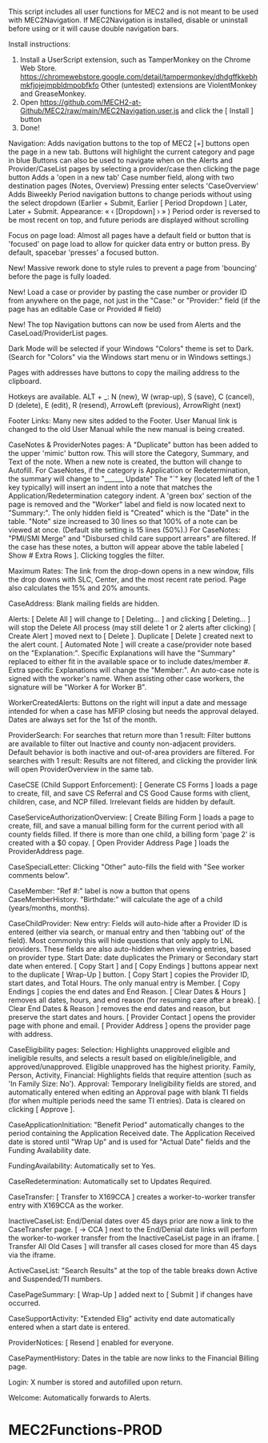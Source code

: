 This script includes all user functions for MEC2 and is not meant to be used with MEC2Navigation. If MEC2Navigation is installed, disable or uninstall before using or it will cause double navigation bars.

Install instructions:

1. Install a UserScript extension, such as TamperMonkey on the Chrome Web Store. https://chromewebstore.google.com/detail/tampermonkey/dhdgffkkebhmkfjojejmpbldmpobfkfo
Other (untested) extensions are ViolentMonkey and GreaseMonkey.
2. Open https://github.com/MECH2-at-Github/MEC2/raw/main/MEC2Navigation.user.js and click the [ Install ] button
3. Done!

Navigation:
Adds navigation buttons to the top of MEC2
[+] buttons open the page in a new tab.
Buttons will highlight the current category and page in blue
Buttons can also be used to navigate when on the Alerts and Provider/CaseList pages by selecting a provider/case then clicking the page button
Adds a 'open in a new tab' Case number field, along with two destination pages (Notes, Overview)
Pressing enter selects 'CaseOverview'
Adds Biweekly Period navigation buttons to change periods without using the select dropdown (Earlier + Submit, Earlier [ Period Dropdown ] Later, Later + Submit. Appearance: « ‹ [Dropdown] › » ) 
Period order is reversed to be most recent on top, and future periods are displayed without scrolling

Focus on page load:
	Almost all pages have a default field or button that is 'focused' on page load to allow for quicker data entry or button press. By default, spacebar 'presses' a focused button.

New! Massive rework done to style rules to prevent a page from 'bouncing' before the page is fully loaded.

New! Load a case or provider by pasting the case number or provider ID from anywhere on the page, not just in the "Case:" or "Provider:" field (if the page has an editable Case or Provided # field)

New! The top Navigation buttons can now be used from Alerts and the CaseLoad/ProviderList pages.

Dark Mode will be selected if your Windows "Colors" theme is set to Dark. (Search for "Colors" via the Windows start menu or in Windows settings.)

Pages with addresses have buttons to copy the mailing address to the clipboard.

Hotkeys are available. ALT + _: N (new), W (wrap-up), S (save), C (cancel), D (delete), E (edit), R (resend), ArrowLeft (previous), ArrowRight (next)

Footer Links:
	Many new sites added to the Footer. User Manual link is changed to the old User Manual while the new manual is being created.

CaseNotes & ProviderNotes pages: 
	A "Duplicate" button has been added to the upper 'mimic' button row. This will store the Category, Summary, and Text of the note. When a new note is created, the button will change to Autofill. 
		For CaseNotes, if the category is Application or Redetermination, the summary will change to "______ Update" 
	The "`" key (located left of the 1 key typically) will insert an indent into a note that matches the Application/Redetermination category indent.
	A 'green box' section of the page is removed and the "Worker" label and field is now located next to "Summary:". The only hidden field is "Created" which is the "Date" in the table.
	"Note" size increased to 30 lines so that 100% of a note can be viewed at once. (Default site setting is 15 lines (50%).)
	For CaseNotes:
		"PMI/SMI Merge" and "Disbursed child care support arrears" are filtered. If the case has these notes, a button will appear above the table labeled [ Show # Extra Rows ]. Clicking toggles the filter.

Maximum Rates: 
	The link from the drop-down opens in a new window, fills the drop downs with SLC, Center, and the most recent rate period. Page also calculates the 15% and 20% amounts.

CaseAddress: 
	Blank mailing fields are hidden.

Alerts:
	[ Delete All ] will change to [ Deleting... ] and clicking [ Deleting... ] will stop the Delete All process (may still delete 1 or 2 alerts after clicking)
	[ Create Alert ] moved next to [ Delete ].
	Duplicate [ Delete ] created next to the alert count.
	[ Automated Note ] will create a case/provider note based on the "Explanation:". 
		Specific Explanations will have the "Summary" replaced to either fit in the available space or to include dates/member #.
		Extra specific Explanations will change the "Member:".
		An auto-case note is signed with the worker's name. When assisting other case workers, the signature will be "Worker A for Worker B".

WorkerCreatedAlerts:
	Buttons on the right will input a date and message intended for when a case has MFIP closing but needs the approval delayed. Dates are always set for the 1st of the month.

ProviderSearch:
	For searches that return more than 1 result: Filter buttons are available to filter out Inactive and county non-adjacent providers. Default behavior is both inactive and out-of-area providers are filtered.
	For searches with 1 result: Results are not filtered, and clicking the provider link will open ProviderOverview in the same tab.
	
CaseCSE (Child Support Enforcement):
	[ Generate CS Forms ] loads a page to create, fill, and save CS Referral and CS Good Cause forms with client, children, case, and NCP filled.
	Irrelevant fields are hidden by default.
	
CaseServiceAuthorizationOverview:
	[ Create Billing Form ] loads a page to create, fill, and save a manual billing form for the current period with all county fields filled. If there is more than one child, a billing form 'page 2' is created with a $0 copay.
	[ Open Provider Address Page ] loads the ProviderAddress page.
	
CaseSpecialLetter:
	Clicking "Other" auto-fills the field with "See worker comments below".
	
CaseMember:
	"Ref #:" label is now a button that opens CaseMemberHistory.
	"Birthdate:" will calculate the age of a child (years/months, months).
	
CaseChildProvider:
	New entry: Fields will auto-hide after a Provider ID is entered (either via search, or manual entry and then 'tabbing out' of the field). Most commonly this will hide questions that only apply to LNL providers.
		These fields are also auto-hidden when viewing entries, based on provider type.
	Start Date: date duplicates the Primary or Secondary start date when entered.
	[ Copy Start ] and [ Copy Endings ] buttons appear next to the duplicate [ Wrap-Up ] button. 
		[ Copy Start ] copies the Provider ID, start dates, and Total Hours. The only manual entry is Member.
		[ Copy Endings ] copies the end dates and End Reason.
	[ Clear Dates & Hours ] removes all dates, hours, and end reason (for resuming care after a break).
	[ Clear End Dates & Reason ] removes the end dates and reason, but preserve the start dates and hours.
	[ Provider Contact ] opens the provider page with phone and email.
	[ Provider Address ] opens the provider page with address.
	
CaseEligibility pages:
	Selection: Highlights unapproved eligible and ineligible results, and selects a result based on eligible/ineligible, and approved/unapproved. Eligible unapproved has the highest priority.
	Family, Person, Activity, Financial: Highlights fields that require attention (such as 'In Family Size: No').
	Approval: Temporary Ineligibility fields are stored, and automatically entered when editing an Approval page with blank TI fields (for when multiple periods need the same TI entries). Data is cleared on clicking [ Approve ].
	
CaseApplicationInitiation:
	"Benefit Period" automatically changes to the period containing the Application Received date.
	The Application Received date is stored until "Wrap Up" and is used for "Actual Date" fields and the Funding Availability date.

FundingAvailability:
	Automatically set to Yes.
	
CaseRedetermination:
	Automatically set to Updates Required.
	
CaseTransfer:
	[ Transfer to X169CCA ] creates a worker-to-worker transfer entry with X169CCA as the worker.
	
InactiveCaseList:
	End/Denial dates over 45 days prior are now a link to the CaseTransfer page.
	[ -> CCA ] next to the End/Denial date links will perform the worker-to-worker transfer from the InactiveCaseList page in an iframe.
	[ Transfer All Old Cases ] will transfer all cases closed for more than 45 days via the iframe.
	
ActiveCaseList:
	"Search Results" at the top of the table breaks down Active and Suspended/TI numbers.
	
CasePageSummary: 
	[ Wrap-Up ] added next to [ Submit ] if changes have occurred.
	
CaseSupportActivity:
	"Extended Elig" activity end date automatically entered when a start date is entered.
	
ProviderNotices:
	[ Resend ] enabled for everyone.
	
CasePaymentHistory:
	Dates in the table are now links to the Financial Billing page.
	
Login:
	X number is stored and autofilled upon return.

Welcome:
	Automatically forwards to Alerts.


# MEC2Functions-PROD
